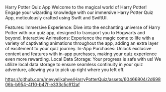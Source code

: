 Harry Potter Quiz App
Welcome to the magical world of Harry Potter! Engage your wizarding knowledge with our immersive Harry Potter Quiz App, meticulously crafted using Swift and SwiftUI.

Features:
Immersive Experience: Dive into the enchanting universe of Harry Potter with our quiz app, designed to transport you to Hogwarts and beyond.
Interactive Animations: Experience the magic come to life with a variety of captivating animations throughout the app, adding an extra layer of excitement to your quiz journey.
In-App Purchases: Unlock exclusive content and features with in-app purchases, making your quiz experience even more rewarding.
Local Data Storage: Your progress is safe with us! We utilize local data storage to ensure seamless continuity in your quiz adventure, allowing you to pick up right where you left off.

https://github.com/meyvelikahve/HarryPotterQuiz/assets/60466804/2d69806b-b954-4f10-b47f-e333c5c912af
